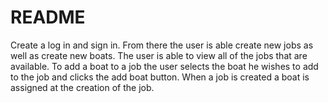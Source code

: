 # README

Create a log in and sign in. From there the user is able create new jobs as well as create new boats. The user is able to view all of the jobs that are available. To add a boat to a job the user selects the boat he wishes to add to the job and clicks the add boat button. When a job is created a boat is assigned at the creation of the job.
